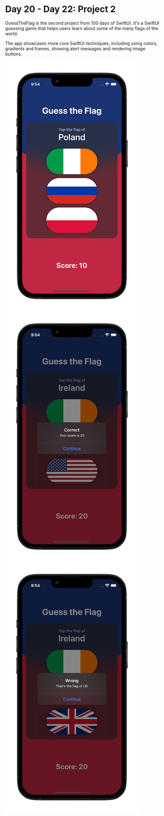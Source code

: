 # Day 20 - Day 22: Project 2

GuessTheFlag is the second project from 100 days of SwiftUI. It's a SwiftUI guessing game that helps users learn about some of the many flags of the world.

The app showcases more core SwiftUI techniques, including using colors, gradients and frames, showing alert messages and rendering image buttons.  

![guess-the-flag-1](https://github.com/husaynhakeem/ios-playground/blob/main/100DaysOfSwiftUI/GuessTheFlag/art/guess-the-flag-1.png)
![guess-the-flag-2](https://github.com/husaynhakeem/ios-playground/blob/main/100DaysOfSwiftUI/GuessTheFlag/art/guess-the-flag-2.png)
![guess-the-flag-3](https://github.com/husaynhakeem/ios-playground/blob/main/100DaysOfSwiftUI/GuessTheFlag/art/guess-the-flag-3.png)
